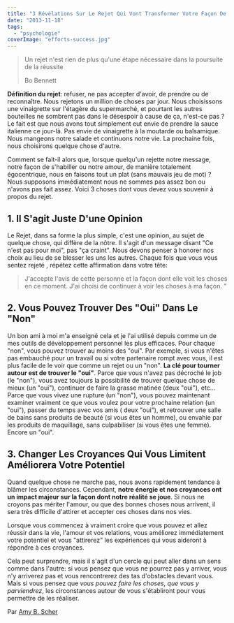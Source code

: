 ```yaml
---
title: "3 Révélations Sur Le Rejet Qui Vont Transformer Votre Façon De Penser"
date: "2013-11-18"
tags:
  - "psychologie"
coverImage: "efforts-success.jpg"
---
```


> Un rejet n'est rien de plus qu'une étape nécessaire dans la poursuite de la réussite
>
> Bo Bennett

**Définition du rejet**: refuser, ne pas accepter d'avoir, de prendre ou de reconnaître. Nous rejetons un million de choses par jour. Nous choisissons une vinaigrette sur l'étagère du supermarché, et pourtant les autres bouteilles ne sombrent pas dans le désespoir à cause de ça, n'est-ce pas ? Le fait est que nous avons tout simplement eut envie de prendre la sauce italienne ce jour-là. Pas envie de vinaigrette à la moutarde ou balsamique. Nous mangeons notre salade et continuons notre vie. La prochaine fois, nous choisirons quelque chose d'autre.

Comment se fait-il alors que, lorsque quelqu'un rejette notre message, notre façon de s'habiller ou notre amour, de manière totalement égocentrique, nous en faisons tout un plat (sans mauvais jeu de mot) ? Nous supposons immédiatement nous ne sommes pas assez bon ou n'avons pas fait assez. Voici 3 choses dont vous devez vous souvenir à propos du rejet.<!--more-->

## 1\. Il S'agit Juste D'une Opinion

Le Rejet, dans sa forme la plus simple, c'est une opinion, au sujet de quelque chose, qui diffère de la nôtre. Il s'agit d'un message disant "Ce n'est pas pour moi", pas "ça craint". Nous devons penser à honorer nos choix au lieu de se blesser les uns les autres. Chaque fois que vous vous sentez rejeté , répétez cette affirmation dans votre tête:

> J'accepte l'avis de cette personne et la façon dont elle voit les choses en ce moment. J'ai choisi de continuer à voir les choses à ma façon. "

## 2\. Vous Pouvez Trouver Des "Oui" Dans Le "Non"

Un bon ami à moi m'a enseigné cela et je l'ai utilisé depuis comme un de mes outils de développement personnel les plus efficaces. Pour chaque "non", vous pouvez trouver au moins des "oui". Par exemple, si vous n'êtes pas embauché pour un travail ou si votre partenaire rompt avec vous, il est plus facile de le voir que comme un rejet ou un "non". **La clé pour tourner autour est de trouver le "oui"**. Parce que vous n'avez pas décroché le job (le "non"), vous avez toujours la possibilité de trouver quelque chose de mieux (un "oui"), continuer de faire la grasse matinée (deux "oui"), etc... Parce que vous vivez une rupture (un "non"), vous pouvez maintenant examiner vraiment ce que vous voulez pour votre prochaine relation (un "oui"), passer du temps avec vos amis ( deux "oui"), et retrouver une salle de bains sans produits de beauté (si vous êtes un homme), ou envahie par les produits de maquillage, sans culpabiliser (si vous êtes une femme). Encore un "oui".

## 3\. Changer Les Croyances Qui Vous Limitent Améliorera Votre Potentiel

Quand quelque chose ne marche pas, nous avons rapidement tendance à blâmer les circonstances. Cependant, **notre énergie et nos croyances ont un impact majeur sur la façon dont notre réalité se joue**. Si nous ne croyons pas mériter l'amour, ou que des bonnes choses nous arrivent, il sera très difficile d'attirer et accepter ces choses dans nos vies.

Lorsque vous commencez à vraiment croire que vous pouvez et allez réussir dans la vie, l'amour et vos relations, vous améliorez immédiatement votre potentiel et vous "attirerez" les expériences qui vous aideront à répondre à ces croyances.

Cela peut surprendre, mais il s'agit d'un cercle qui peut aller dans un sens comme dans l'autre: si vous pensez que vous ne pourrez pas y arriver, vous n'y arriverez pas et vous rencontrerez des tas d'obstacles devant vous. Mais si vous pensez que _vous pouvez faire les choses, que vous y parviendrez_, les circonstances autour de vous s'établiront pour vous permettre de les réaliser.

Par [Amy B. Scher](http://www.purposefairy.com/66922/3-truths-about-rejection-that-will-change-the-way-you-think/www.amybscher.com)
